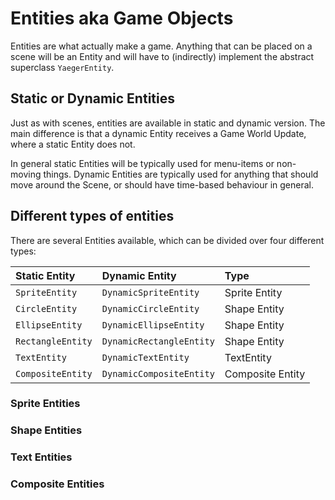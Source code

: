 # Entities aka Game Objects

Entities are what actually make a game. Anything that can be placed on a scene will
be an Entity and will have to (indirectly) implement the abstract superclass `YaegerEntity`.

## Static or Dynamic Entities

Just as with scenes, entities are available in static and dynamic version.
The main difference is that a dynamic Entity receives a Game World Update,
where a static Entity does not.

In general static Entities will be typically used for menu-items or non-moving things.
Dynamic Entities are typically used for anything that should move around the Scene, or
should have time-based behaviour in general.

## Different types of entities

There are several Entities available, which can be divided over four different types:

| Static Entity     | Dynamic Entity            | Type              |
| :---------------- | :------------------------ | :---------------- |
| `SpriteEntity`    | `DynamicSpriteEntity`     | Sprite Entity     |
| `CircleEntity`    | `DynamicCircleEntity`     | Shape Entity      |
| `EllipseEntity`   | `DynamicEllipseEntity`    | Shape Entity      |
| `RectangleEntity` | `DynamicRectangleEntity`  | Shape Entity      |
| `TextEntity`      | `DynamicTextEntity`       | TextEntity        |
| `CompositeEntity` | `DynamicCompositeEntity`  | Composite Entity  |

### Sprite Entities

### Shape Entities

### Text Entities

### Composite Entities
